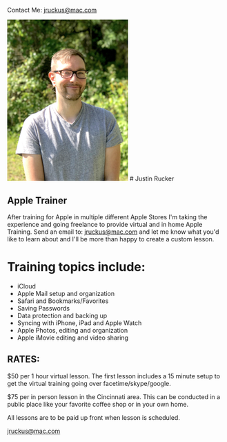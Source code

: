 Contact Me: [jruckus@mac.com](mailto:jruckus@mac.com)

<img src="/images/me.jpg"  width="280" >
# Justin Rucker

##  Apple Trainer

After training for Apple in multiple different Apple Stores I'm taking the experience and going freelance to provide virtual and in home Apple Training. Send an email to: [jruckus@mac.com](mailto:jruckus@mac.com) and let me know what you'd like to learn about and I'll be more than happy to create a custom lesson.

# Training topics include:

- iCloud
- Apple Mail setup and organization
- Safari and Bookmarks/Favorites
- Saving Passwords
- Data protection and backing up
- Syncing with iPhone, iPad and Apple Watch
- Apple Photos, editing and organization
- Apple iMovie editing and video sharing



## RATES:
$50 per 1 hour virtual lesson. The first lesson includes a 15 minute setup to get the virtual training going over facetime/skype/google. 

$75 per in person lesson in the Cincinnati area. This can be conducted in a public place like your favorite coffee shop or in your own home. 

All lessons are to be paid up front when lesson is scheduled. 

[jruckus@mac.com](mailto:jruckus@mac.com)
